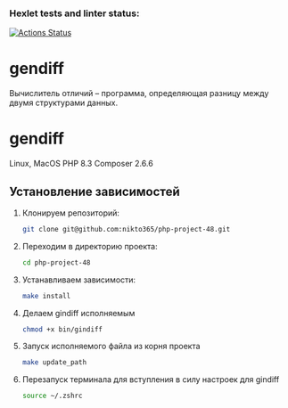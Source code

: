 ### Hexlet tests and linter status:
[![Actions Status](https://github.com/nikto365/php-project-48/actions/workflows/hexlet-check.yml/badge.svg)](https://github.com/nikto365/php-project-48/actions)

# gendiff

Вычислитель отличий – программа, определяющая разницу между двумя структурами данных.

# gendiff

Linux, MacOS
PHP 8.3
Composer 2.6.6

## Установление зависимостей
1. Клонируем репозиторий:

    ```bash
    git clone git@github.com:nikto365/php-project-48.git
    ```

2. Переходим в директорию проекта:

    ```bash
    cd php-project-48
    ```

3. Устанавливаем зависимости:

    ```bash
    make install
    ```
   
4. Делаем gindiff исполняемым

    ```bash
    chmod +x bin/gindiff
    ```

5. Запуск исполняемого файла из корня проекта
    ```bash
    make update_path
    ```
6. Перезапуск терминала для вступления в силу настроек для gindiff
    ```bash
    source ~/.zshrc
    ```